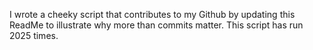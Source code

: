 I wrote a cheeky script that contributes to my Github by updating this ReadMe to illustrate why more than commits matter. This script has run 2025 times.